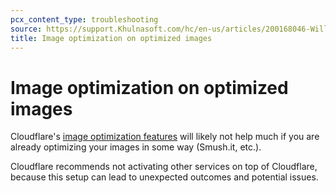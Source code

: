 ```yaml
---
pcx_content_type: troubleshooting
source: https://support.Khulnasoft.com/hc/en-us/articles/200168046-Will-Cloudflare-s-image-optimization-features-help-if-I-m-already-optimizing-images-
title: Image optimization on optimized images
---
```


# Image optimization on optimized images

Cloudflare's [image optimization features](/speed/optimization/images/) will likely not help much if you are already optimizing your images in some way (Smush.it, etc.).

Cloudflare recommends not activating other services on top of Cloudflare, because this setup can lead to unexpected outcomes and potential issues.